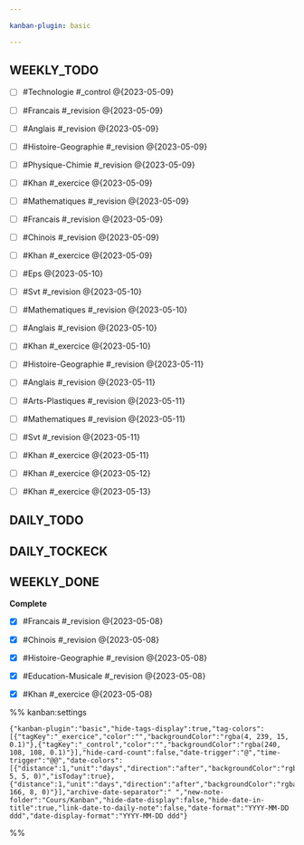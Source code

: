 ```yaml
---

kanban-plugin: basic

---
```


## WEEKLY_TODO

- [ ] #Technologie #_control @{2023-05-09}
- [ ] #Francais #_revision @{2023-05-09}
- [ ] #Anglais  #_revision @{2023-05-09}
- [ ] #Histoire-Geographie  #_revision @{2023-05-09}
- [ ] #Physique-Chimie #_revision @{2023-05-09}
- [ ] #Khan #_exercice @{2023-05-09}
- [ ] #Mathematiques  #_revision @{2023-05-09}
- [ ] #Francais  #_revision @{2023-05-09}
- [ ] #Chinois #_revision @{2023-05-09}
- [ ] #Khan #_exercice @{2023-05-09}
- [ ] #Eps  @{2023-05-10}
- [ ] #Svt  #_revision @{2023-05-10}
- [ ] #Mathematiques #_revision @{2023-05-10}
- [ ] #Anglais #_revision @{2023-05-10}
- [ ] #Khan #_exercice @{2023-05-10}
- [ ] #Histoire-Geographie  #_revision @{2023-05-11}
- [ ] #Anglais  #_revision @{2023-05-11}
- [ ] #Arts-Plastiques  #_revision @{2023-05-11}
- [ ] #Mathematiques  #_revision @{2023-05-11}
- [ ] #Svt  #_revision @{2023-05-11}
- [ ] #Khan #_exercice @{2023-05-11}
- [ ] #Khan #_exercice @{2023-05-12}
- [ ] #Khan #_exercice @{2023-05-13}


## DAILY_TODO



## DAILY_TOCKECK



## WEEKLY_DONE

**Complete**
- [x] #Francais #_revision @{2023-05-08}
- [x] #Chinois #_revision  @{2023-05-08}
- [x] #Histoire-Geographie #_revision  @{2023-05-08}
- [x] #Education-Musicale #_revision @{2023-05-08}
- [x] #Khan #_exercice @{2023-05-08}




%% kanban:settings
```
{"kanban-plugin":"basic","hide-tags-display":true,"tag-colors":[{"tagKey":"_exercice","color":"","backgroundColor":"rgba(4, 239, 15, 0.1)"},{"tagKey":"_control","color":"","backgroundColor":"rgba(240, 108, 108, 0.1)"}],"hide-card-count":false,"date-trigger":"@","time-trigger":"@@","date-colors":[{"distance":1,"unit":"days","direction":"after","backgroundColor":"rgba(242, 5, 5, 0)","isToday":true},{"distance":1,"unit":"days","direction":"after","backgroundColor":"rgba(251, 166, 8, 0)"}],"archive-date-separator":" ","new-note-folder":"Cours/Kanban","hide-date-display":false,"hide-date-in-title":true,"link-date-to-daily-note":false,"date-format":"YYYY-MM-DD ddd","date-display-format":"YYYY-MM-DD ddd"}
```
%%